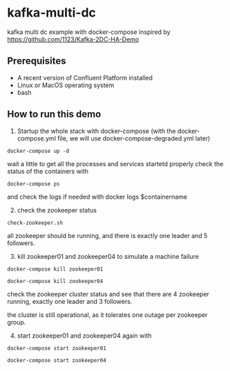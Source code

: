 # kafka-multi-dc

kafka multi dc example with docker-compose 
inspired by https://github.com/1123/Kafka-2DC-HA-Demo

## Prerequisites

* A recent version of Confluent Platform installed
* Linux or MacOS operating system 
* bash



## How to run this demo

1. Startup the whole stack with docker-compose (with the  docker-compose.yml file, we will use docker-compose-degraded.yml later)

`docker-compose up -d` 


wait a little to get all the processes and services startetd properly
check the status of the containers with

`docker-compose ps`

and check the logs if needed with
docker logs $containername

2. check the zookeeper status 

`check-zookeeper.sh`

all zookeeper should be running, and there is exactly one leader and 5 followers. 


3. kill zookeeper01 and zookeeper04 to simulate a machine failure

`docker-compose kill zookeeper01` 

`docker-compose kill zookeeper04`

check the zookeeper cluster status and see that there are 4 zookeeper running, exactly one leader and 3 followers. 

the cluster is still operational, as it tolerates one outage per zookeeper group.

4. start zookeeper01 and zookeeper04 again with

`docker-compose start zookeeper01`

`docker-compose start zookeeper04`
